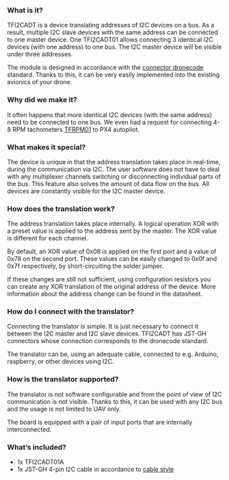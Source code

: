 ### What is it?
TFI2CADT is a device translating addresses of I2C devices on a bus. As a result, multiple I2C slave devices with the same address can be connected to one master device. One TFI2CADT01 allows connecting 3 identical I2C devices (with one address) to one bus. The I2C master device will be visible under three addresses. 

The module is designed in accordance with the [connector dronecode](https://github.com/pixhawk/Pixhawk-Standards/blob/master/DS-009%20Pixhawk%20Connector%20Standard.pdf) standard. Thanks to this, it can be very easily implemented into the existing avionics of your drone.

### Why did we make it?
It often happens that more identical I2C devices (with the same address) need to be connected to one bus. We even had a request for connecting 4-8 RPM tachometers [TFRPM01](https://www.tindie.com/products/thunderfly/tfrpm01-drone-rpm-tachometer-sensor/) to PX4 autopilot.

### What makes it special?
The device is unique in that the address translation takes place in real-time, during the communication via I2C. The user software does not have to deal with any multiplexer channels switching or disconnecting individual parts of the bus. This feature also solves the amount of data flow on the bus. All devices are constantly visible for the I2C master device.

###  How does the translation work?
The address translation takes place internally. A logical operation XOR with a preset value is applied to the address sent by the master. The XOR value is different for each channel. 

By default, an XOR value of 0x08 is applied on the first port and a value of 0x78 on the second port. These values can be easily changed to 0x0f and 0x7f respectively, by short-circuiting the solder jumper.

If these changes are still not sufficient, using configuration resistors you can create any XOR translation of the original address of the device. More information about the address change can be found in the datasheet.

###  How do I connect with the translator? 
Connecting the translator is simple. It is just necessary to connect it between the I2C master and I2C slave devices. TFI2CADT has JST-GH connectors whose connection corresponds to the dronecode standard. 

The translator can be, using an adequate cable, connected to e.g. Arduino, raspberry, or other devices using I2C.

### How is the translator supported? 
The translator is not software configurable and from the point of view of I2C communication is not visible. Thanks to this, it can be used with any I2C bus and the usage is not limited to UAV only.

The board is equipped with a pair of input ports that are internally interconnected.

### What’s included?

- 1x TFI2CADT01A
- 1x JST-GH 4-pin I2C cable in accordance to [cable style](https://docs.px4.io/master/en/assembly/cable_wiring.html#i2c-cables)
